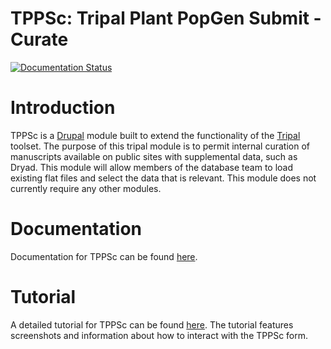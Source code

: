 # TPPSc: Tripal Plant PopGen Submit - Curate
[![Documentation Status](https://readthedocs.org/projects/tppsc/badge/?version=latest)](https://tppsc.readthedocs.io/en/latest/?badge=latest)

# Introduction
TPPSc is a [Drupal](https://www.drupal.org/) module built to extend the functionality of the [Tripal](http://tripal.info/) toolset. The purpose of this tripal module is to permit internal curation of manuscripts available on public sites with supplemental data, such as Dryad. This module will allow members of the database team to load existing flat files and select the data that is relevant. This module does not currently require any other modules.

# Documentation
Documentation for TPPSc can be found [here](http://tppsc.rtfd.io).

# Tutorial
A detailed tutorial for TPPSc can be found [here](https://tppsc.readthedocs.io/en/latest/tutorial.html). The tutorial features screenshots and information about how to interact with the TPPSc form.

